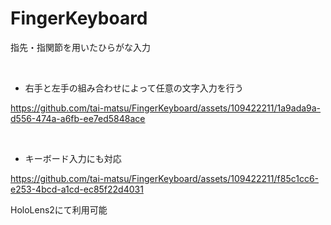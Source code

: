 # FingerKeyboard

指先・指関節を用いたひらがな入力

<br />

- 右手と左手の組み合わせによって任意の文字入力を行う


https://github.com/tai-matsu/FingerKeyboard/assets/109422211/1a9ada9a-d556-474a-a6fb-ee7ed5848ace




<br />

- キーボード入力にも対応





https://github.com/tai-matsu/FingerKeyboard/assets/109422211/f85c1cc6-e253-4bcd-a1cd-ec85f22d4031




HoloLens2にて利用可能
